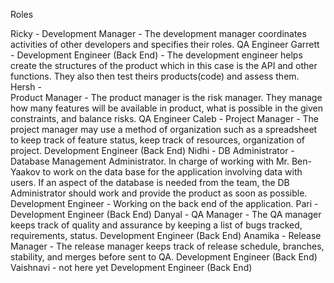 Roles

Ricky - 
  Development Manager - The development manager coordinates activities of other developers and specifies their roles.
  QA Engineer
Garrett - 
  Development Engineer (Back End) - The development engineer helps create the structures of the product which in this case is the API and other functions. They also then test theirs products(code) and assess them.
Hersh -  
  Product Manager - The product manager is the risk manager. They manage how many features will be available in product, what is possible in the given constraints, and balance risks.
  QA Engineer
Caleb - 
  Project Manager - The project manager may use a method of organization such as a spreadsheet to keep track of feature status, keep track of resources, organization of project.
  Development Engineer (Back End)
Nidhi - 
  DB Administrator - Database Management Administrator. In charge of working with Mr. Ben-Yaakov to work on the data base for the application involving data with users. If an aspect of the database is needed from the team, the DB Administrator should work and provide the product as soon as possible.
  Development Engineer - Working on the back end of the application.
Pari - 
  Development Engineer (Back End)
Danyal - 
  QA Manager - The QA manager keeps track of quality and assurance by keeping a list of bugs tracked, requirements, status.
  Development Engineer (Back End)
Anamika - 
  Release Manager - The release manager keeps track of release schedule, branches, stability, and merges before sent to QA.
  Development Engineer (Back End)
Vaishnavi - not here yet
  Development Engineer (Back End)
